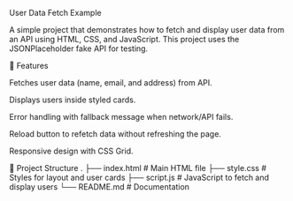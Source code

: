 User Data Fetch Example

A simple project that demonstrates how to fetch and display user data from an API using HTML, CSS, and JavaScript.
This project uses the JSONPlaceholder
 fake API for testing.

🚀 Features

Fetches user data (name, email, and address) from API.

Displays users inside styled cards.

Error handling with fallback message when network/API fails.

Reload button to refetch data without refreshing the page.

Responsive design with CSS Grid.

📂 Project Structure
.
├── index.html     # Main HTML file
├── style.css      # Styles for layout and user cards
├── script.js      # JavaScript to fetch and display users
└── README.md      # Documentation